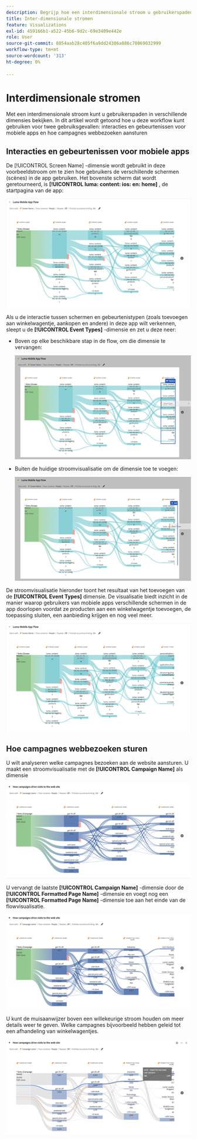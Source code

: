 ```yaml
---
description: Begrijp hoe een interdimensionale stroom u gebruikerspaden over diverse afmetingen laat onderzoeken.
title: Inter-dimensionale stromen
feature: Visualizations
exl-id: 459166b1-a522-45b6-9d2c-69e3409e442e
role: User
source-git-commit: 8054aab28c405f6a9dd24306a086c78069032999
workflow-type: tm+mt
source-wordcount: '313'
ht-degree: 0%

---
```


# Interdimensionale stromen

Met een interdimensionale stroom kunt u gebruikerspaden in verschillende dimensies bekijken. In dit artikel wordt getoond hoe u deze workflow kunt gebruiken voor twee gebruiksgevallen: interacties en gebeurtenissen voor mobiele apps en hoe campagnes webbezoeken aansturen

<!--
A dimension label at the top of each Flow column makes using multiple dimensions in a flow visualization more intuitive:

![An intero-dimensional flow highlighting multiple dimensions including Product, Page, OS version, and Time Spent.](assets/flow.png)
-->

## Interacties en gebeurtenissen voor mobiele apps

De [!UICONTROL Screen Name] -dimensie wordt gebruikt in deze voorbeeldstroom om te zien hoe gebruikers de verschillende schermen (scènes) in de app gebruiken. Het bovenste scherm dat wordt geretourneerd, is **[!UICONTROL luma: content: ios: en: home]** , de startpagina van de app:

![&#x200B; de stroom die van A het Toegevoegde Punt toont.](assets/flowapp.png)

Als u de interactie tussen schermen en gebeurtenistypen (zoals toevoegen aan winkelwagentje, aankopen en andere) in deze app wilt verkennen, sleept u de **[!UICONTROL Event Types]** -dimensie en zet u deze neer:

* Boven op elke beschikbare stap in de flow, om die dimensie te vervangen:

  ![&#x200B; de stroom van A die de afmeting van de Pagina toont sleept aan de veelvoudige gebieden.](assets/flowapp-replace.png)

* Buiten de huidige stroomvisualisatie om de dimensie toe te voegen:

  ![&#x200B; de stroom van A die de afmeting van de Pagina toont aan het witte die ruimte aan het eind wordt gesleept.](assets/flowapp-add.png)

De stroomvisualisatie hieronder toont het resultaat van het toevoegen van de **[!UICONTROL Event Types]** dimensie. De visualisatie biedt inzicht in de manier waarop gebruikers van mobiele apps verschillende schermen in de app doorlopen voordat ze producten aan een winkelwagentje toevoegen, de toepassing sluiten, een aanbieding krijgen en nog veel meer.

![&#x200B; A fLow die de de afmetingsresultaten van de Pagina bij de bovenkant van de lijst tonen.](assets/flowapp-result.png)

## Hoe campagnes webbezoeken sturen

U wilt analyseren welke campagnes bezoeken aan de website aansturen. U maakt een stroomvisualisatie met de **[!UICONTROL Campaign Name]** als dimensie

![&#x200B; de dimensie van de het Webcampagne van de stroom &#x200B;](assets/flowweb.png)

U vervangt de laatste **[!UICONTROL Campaign Name]** -dimensie door de **[!UICONTROL Formatted Page Name]** -dimensie en voegt nog een **[!UICONTROL Formatted Page Name]** -dimensie toe aan het einde van de flowvisualisatie.

![&#x200B; de naam van de het Webcampagne van de stroom en Web-pagina dimensie &#x200B;](assets/flowweb-replace.png)

U kunt de muisaanwijzer boven een willekeurige stroom houden om meer details weer te geven. Welke campagnes bijvoorbeeld hebben geleid tot een afhandeling van winkelwagentjes.

![&#x200B; de naam van de het Webcampagne van de stroom en Web-pagina dimensie hover &#x200B;](assets/flowweb-hover.png)
